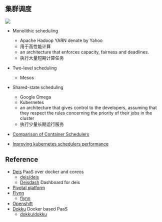 



## 集群调度
![](https://cdn-images-1.medium.com/max/1600/1*x6-_NFEL4HhVIEelzrEQnw.png)

* Monolithic scheduling
  * Apache Hadoop YARN denote by Yahoo
  * 用于高性能计算
  * an architecture that enforces capacity, fairness and deadlines.
  * 执行大量短期计算任务
* Two-level scheduling
  * Mesos
* Shared-state scheduling
  * Google Omega
  * Kubernetes
  * an architecture that gives control to the developers, assuming that they respect the rules concerning the priority of their jobs in the cluster
  * 执行少量长期运行服务


* [Comparison of Container Schedulers](https://medium.com/@ArmandGrillet/comparison-of-container-schedulers-c427f4f7421)
* [Inproving kubernetes schedulers performance](https://coreos.com/blog/improving-kubernetes-scheduler-performance.html)

## Reference
* [Deis](https://deis.com/)
  PaaS over docker and coreos
  * [deis/deis](https://github.com/deis/deis)
  * [Deisdash](http://deisdash.com/) Dashboard for deis
* [Pivotal platform](http://pivotal.io/platform)
* [Flynn](https://flynn.io/)
  * [flynn](https://github.com/flynn/flynn)
* [Openshift](https://www.openshift.com/)
* [Dokku](http://dokku.viewdocs.io/dokku/)
  Docker based PaaS
  * [dokku/dokku](https://github.com/dokku/dokku)
